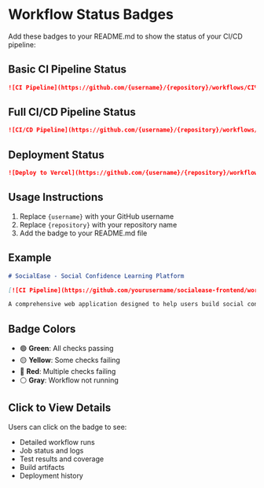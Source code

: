 # Workflow Status Badges

Add these badges to your README.md to show the status of your CI/CD pipeline:

## Basic CI Pipeline Status

```markdown
![CI Pipeline](https://github.com/{username}/{repository}/workflows/CI%20Pipeline/badge.svg)
```

## Full CI/CD Pipeline Status

```markdown
![CI/CD Pipeline](https://github.com/{username}/{repository}/workflows/CI%20Pipeline/badge.svg)
```

## Deployment Status

```markdown
![Deploy to Vercel](https://github.com/{username}/{repository}/workflows/Deploy%20to%20Vercel/badge.svg)
```

## Usage Instructions

1. Replace `{username}` with your GitHub username
2. Replace `{repository}` with your repository name
3. Add the badge to your README.md file

## Example

```markdown
# SocialEase - Social Confidence Learning Platform

[![CI Pipeline](https://github.com/yourusername/socialease-frontend/workflows/CI%20Pipeline/badge.svg)](https://github.com/yourusername/socialease-frontend/actions)

A comprehensive web application designed to help users build social confidence...
```

## Badge Colors

- 🟢 **Green**: All checks passing
- 🟡 **Yellow**: Some checks failing
- 🔴 **Red**: Multiple checks failing
- ⚪ **Gray**: Workflow not running

## Click to View Details

Users can click on the badge to see:
- Detailed workflow runs
- Job status and logs
- Test results and coverage
- Build artifacts
- Deployment history
